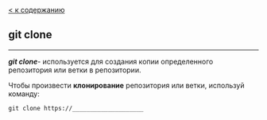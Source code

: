 [< к содержанию](./readme.md)

## git clone
---
***git clone***- используется для создания копии определенного репозитория или ветки в репозитории.

Чтобы произвести **клонирование** репозитория или ветки, используй команду:

```bash=
git clone https://____________________
```
